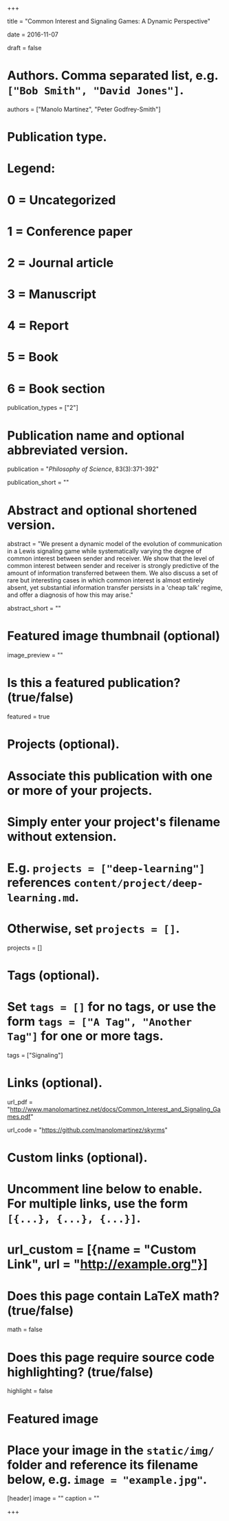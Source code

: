 +++ 

title = "Common Interest and Signaling Games: A Dynamic Perspective" 

date = 2016-11-07

draft = false

# Authors. Comma separated list, e.g. `["Bob Smith", "David Jones"]`. 

authors = ["Manolo Martínez", "Peter Godfrey-Smith"]

# Publication type.
# Legend:
# 0 = Uncategorized
# 1 = Conference paper
# 2 = Journal article
# 3 = Manuscript
# 4 = Report
# 5 = Book
# 6 = Book section
publication_types = ["2"]

# Publication name and optional abbreviated version. 

publication = "*Philosophy of Science*, 83(3):371-392" 

publication_short = ""

# Abstract and optional shortened version.

abstract = "We present a dynamic model of the evolution of communication in a Lewis signaling game while systematically varying the degree of common interest between sender and receiver. We show that the level of common interest between sender and receiver is strongly predictive of the amount of information transferred between them. We also discuss a set of rare but interesting cases in which common interest is almost entirely absent, yet substantial information transfer persists in a 'cheap talk' regime, and offer a diagnosis of how this may arise."

abstract_short = ""

# Featured image thumbnail (optional)
image_preview = ""

# Is this a featured publication? (true/false) 

featured = true

# Projects (optional).
#   Associate this publication with one or more of your projects.
#   Simply enter your project's filename without extension.
#   E.g. `projects = ["deep-learning"]` references `content/project/deep-learning.md`.
#   Otherwise, set `projects = []`.
projects = []

# Tags (optional).
#   Set `tags = []` for no tags, or use the form `tags = ["A Tag", "Another Tag"]` for one or more tags. 

tags = ["Signaling"]

# Links (optional). 

url_pdf = "http://www.manolomartinez.net/docs/Common_Interest_and_Signaling_Games.pdf" 

url_code = "https://github.com/manolomartinez/skyrms" 


# Custom links (optional).
#   Uncomment line below to enable. For multiple links, use the form `[{...}, {...}, {...}]`.
# url_custom = [{name = "Custom Link", url = "http://example.org"}]

# Does this page contain LaTeX math? (true/false) 
math = false

# Does this page require source code highlighting? (true/false) 
highlight = false

# Featured image
# Place your image in the `static/img/` folder and reference its filename below, e.g. `image = "example.jpg"`.
[header]
image = ""
caption = ""

+++
